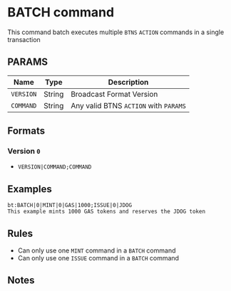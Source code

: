 # BATCH command
This command batch executes multiple `BTNS` `ACTION` commands in a single transaction

## PARAMS
| Name      | Type   | Description                            |
| --------- | ------ | -------------------------------------- |
| `VERSION` | String | Broadcast Format Version               |
| `COMMAND` | String | Any valid BTNS `ACTION` with `PARAMS`  |

## Formats

### Version `0`
- `VERSION|COMMAND;COMMAND`

## Examples
```
bt:BATCH|0|MINT|0|GAS|1000;ISSUE|0|JDOG
This example mints 1000 GAS tokens and reserves the JDOG token
```

## Rules
- Can only use one `MINT` command in a `BATCH` command
- Can only use one `ISSUE` command in a `BATCH` command

## Notes
